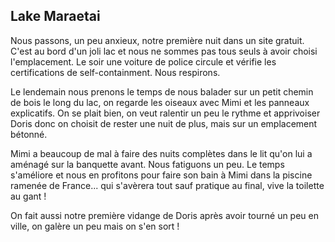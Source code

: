 ## Lake Maraetai

Nous passons, un peu anxieux, notre première nuit dans un site gratuit. C'est au bord d'un joli lac et nous ne sommes pas tous seuls à avoir choisi l'emplacement. Le soir une voiture de police circule et vérifie les certifications de self-containment. Nous respirons.

Le lendemain nous prenons le temps de nous balader sur un petit chemin de bois le long du lac, on regarde les oiseaux avec Mimi et les panneaux explicatifs. On se plait bien, on veut ralentir un peu le rythme et apprivoiser Doris donc on choisit de rester une nuit de plus, mais sur un emplacement bétonné.

Mimi a beaucoup de mal à faire des nuits complètes dans le lit qu'on lui a aménagé sur la banquette avant. Nous fatiguons un peu. Le temps s'améliore et nous en profitons pour faire son bain à Mimi dans la piscine ramenée de France... qui s'avèrera tout sauf pratique au final, vive la toilette au gant !

On fait aussi notre première vidange de Doris après avoir tourné un peu en ville, on galère un peu mais on s'en sort !
